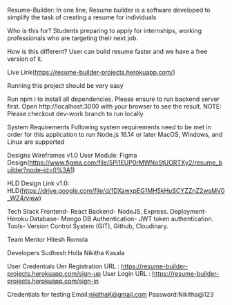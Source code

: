 Resume-Builder:
In one line,
Resume builder is a software developed to simplify the task of creating a resume for individuals

Who is this for? 
Students preparing to apply for internships, working professionals who are targeting their next job.

How is this different?
User can build resume faster and we have a free version of it.

Live Link(https://resume-builder-projects.herokuapp.com/)

Running this project should be very easy

Run npm i to install all dependencies.
Please ensure to run backend server first.
Open http://localhost:3000 with your browser to see the result.
NOTE: Please checkout dev-work branch to run locally.

System Requirements
Following system requirements need to be met in order for this application to run
Node.js 16.14 or later
MacOS, Windows, and Linux are supported

Designs
Wireframes v1.0
User Module: Figma Design(https://www.figma.com/file/5Pi1EUP0rMWNoStUORTXy2/resume_builder?node-id=0%3A1)

HLD
Design Link v1.0: HLD(https://drive.google.com/file/d/1DXawxpEG1MH5kHuSCYZZnZ2wsMV0_WZ4/view)


Tech Stack
Frontend- React
Backend- NodeJS, Express.
Deployment- Heroku
Database- Mongo DB
Authentication- JWT token authentication.
Tools- Version Control System (GIT), Github, Cloudinary.

Team Mentor
Hitesh Romola

Developers
Sudhesh Holla
Nikitha Kasala

User Credentials
Uer Registration URL : https://resume-builder-projects.herokuapp.com/sign-up
User Login URL : https://resume-builder-projects.herokuapp.com/sign-in

Credentials for testing
Email:nikithaK@gmail.com
Password:Nikitha@123
